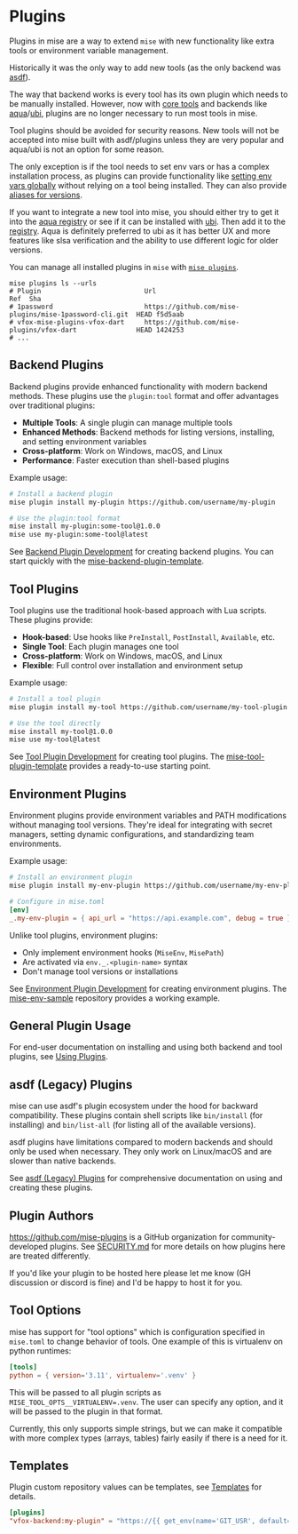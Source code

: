 # Plugins

Plugins in mise are a way to extend `mise` with new functionality like extra tools or environment variable management.

Historically it was the only way to add new tools (as the only backend was [asdf](/dev-tools/backends/asdf.html)).

The way that backend works is every tool has its own plugin which needs to be manually installed. However, now with [core tools](/core-tools.html)
and backends like [aqua](/dev-tools/backends/aqua.html)/[ubi](/dev-tools/backends/ubi.html), plugins are no longer necessary to run most tools in mise.

Tool plugins should be avoided for security reasons. New tools will not be accepted into mise built with asdf/plugins unless they are very popular and
aqua/ubi is not an option for some reason.

The only exception is if the tool needs to set env vars or has a complex installation process, as plugins can provide functionality like [setting env vars globally](/environments/#plugin-provided-env-directives) without relying on a tool being installed. They can also provide [aliases for versions](/dev-tools/aliases.html#aliased-versions).

If you want to integrate a new tool into mise, you should either try to get it into the [aqua registry](https://mise.jdx.dev/dev-tools/backends/aqua.html)
or see if it can be installed with [ubi](https://mise.jdx.dev/dev-tools/backends/ubi.html). Then add it to the [registry](https://github.com/jdx/mise/blob/main/registry.toml).
Aqua is definitely preferred to ubi as it has better UX and more features like slsa verification and the ability to use different logic for older versions.

You can manage all installed plugins in `mise` with [`mise plugins`](/cli/plugins.html).

```shell
mise plugins ls --urls
# Plugin                          Url                                                     Ref  Sha
# 1password                       https://github.com/mise-plugins/mise-1password-cli.git  HEAD f5d5aab
# vfox-mise-plugins-vfox-dart     https://github.com/mise-plugins/vfox-dart               HEAD 1424253
# ...
```

## Backend Plugins

Backend plugins provide enhanced functionality with modern backend methods. These plugins use the `plugin:tool` format and offer advantages over traditional plugins:

- **Multiple Tools**: A single plugin can manage multiple tools
- **Enhanced Methods**: Backend methods for listing versions, installing, and setting environment variables
- **Cross-platform**: Work on Windows, macOS, and Linux
- **Performance**: Faster execution than shell-based plugins

Example usage:

```bash
# Install a backend plugin
mise plugin install my-plugin https://github.com/username/my-plugin

# Use the plugin:tool format
mise install my-plugin:some-tool@1.0.0
mise use my-plugin:some-tool@latest
```

See [Backend Plugin Development](backend-plugin-development.md) for creating backend plugins. You can start quickly with the [mise-backend-plugin-template](https://github.com/jdx/mise-backend-plugin-template).

## Tool Plugins

Tool plugins use the traditional hook-based approach with Lua scripts. These plugins provide:

- **Hook-based**: Use hooks like `PreInstall`, `PostInstall`, `Available`, etc.
- **Single Tool**: Each plugin manages one tool
- **Cross-platform**: Work on Windows, macOS, and Linux
- **Flexible**: Full control over installation and environment setup

Example usage:

```bash
# Install a tool plugin
mise plugin install my-tool https://github.com/username/my-tool-plugin

# Use the tool directly
mise install my-tool@1.0.0
mise use my-tool@latest
```

See [Tool Plugin Development](tool-plugin-development.md) for creating tool plugins. The [mise-tool-plugin-template](https://github.com/jdx/mise-tool-plugin-template) provides a ready-to-use starting point.

## Environment Plugins

Environment plugins provide environment variables and PATH modifications without managing tool versions. They're ideal for integrating with secret managers, setting dynamic configurations, and standardizing team environments.

Example usage:

```bash
# Install an environment plugin
mise plugin install my-env-plugin https://github.com/username/my-env-plugin
```

```toml
# Configure in mise.toml
[env]
_.my-env-plugin = { api_url = "https://api.example.com", debug = true }
```

Unlike tool plugins, environment plugins:

- Only implement environment hooks (`MiseEnv`, `MisePath`)
- Are activated via `env._.<plugin-name>` syntax
- Don't manage tool versions or installations

See [Environment Plugin Development](env-plugin-development.md) for creating environment plugins. The [mise-env-sample](https://github.com/jdx/mise-env-sample) repository provides a working example.

## General Plugin Usage

For end-user documentation on installing and using both backend and tool plugins, see [Using Plugins](plugin-usage.md).

## asdf (Legacy) Plugins

mise can use asdf's plugin ecosystem under the hood for backward compatibility. These plugins contain shell scripts like
`bin/install` (for installing) and `bin/list-all` (for listing all of the available versions).

asdf plugins have limitations compared to modern backends and should only be used when necessary. They only work on Linux/macOS and are slower than native backends.

See [asdf (Legacy) Plugins](asdf-legacy-plugins.md) for comprehensive documentation on using and creating these plugins.

## Plugin Authors

<https://github.com/mise-plugins> is a GitHub organization for community-developed plugins.
See [SECURITY.md](https://github.com/jdx/mise/blob/main/SECURITY.md) for more details on how plugins here are treated differently.

If you'd like your plugin to be hosted here please let me know (GH discussion or discord is fine)
and I'd be happy to host it for you.

## Tool Options

mise has support for "tool options" which is configuration specified in `mise.toml` to change behavior
of tools. One example of this is virtualenv on python runtimes:

```toml
[tools]
python = { version='3.11', virtualenv='.venv' }
```

This will be passed to all plugin scripts as `MISE_TOOL_OPTS__VIRTUALENV=.venv`. The user can specify
any option, and it will be passed to the plugin in that format.

Currently, this only supports simple strings, but we can make it compatible with more complex types
(arrays, tables) fairly easily if there is a need for it.

## Templates

Plugin custom repository values can be templates, see [Templates](/templates) for details.

```toml
[plugins]
"vfox-backend:my-plugin" = "https://{{ get_env(name='GIT_USR', default='empty') }}:{{ get_env(name='GIT_PWD', default='empty') }}@github.com/foo/my-plugin.git"
```
